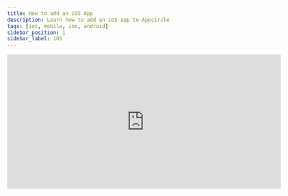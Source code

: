 ```yaml
---
title: How to add an iOS App
description: Learn how to add an iOS app to Appcircle
tags: [ios, mobile, ios, android]
sidebar_position: 1
sidebar_label: iOS
---
```


<iframe width="640" height="315" src="https://www.youtube.com/embed/3ZorIciD7-o" title="YouTube video player" frameborder="0" allow="accelerometer; autoplay; clipboard-write; encrypted-media; gyroscope; picture-in-picture" allowfullscreen></iframe>
